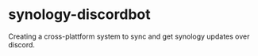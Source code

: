 # synology-discordbot
Creating a cross-plattform system to sync and get synology updates over discord. 
